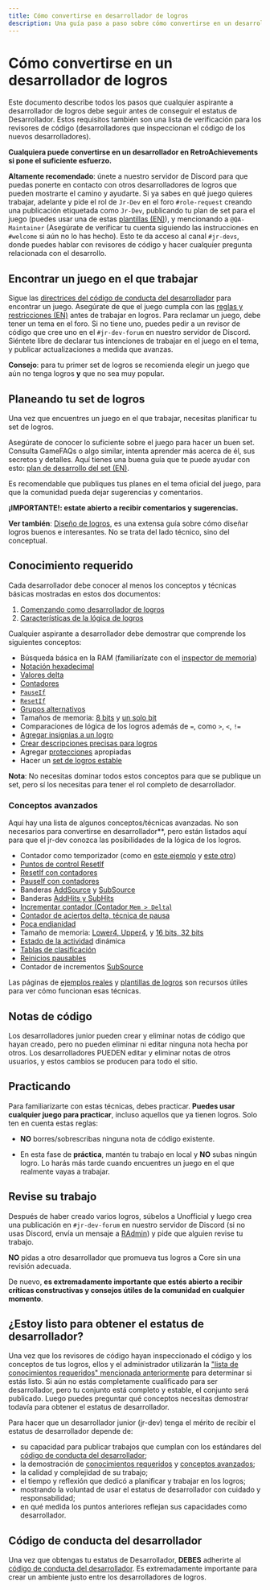 ```yaml
---
title: Cómo convertirse en desarrollador de logros
description: Una guía paso a paso sobre cómo convertirse en un desarrollador de RetroAchievements, incluyendo el conocimiento requerido, planificación y mejores prácticas.
---
```


# Cómo convertirse en un desarrollador de logros

Este documento describe todos los pasos que cualquier aspirante a desarrollador de logros debe seguir antes de conseguir el estatus de Desarrollador.
Estos requisitos también son una lista de verificación para los revisores de código (desarrolladores que inspeccionan el código de los nuevos desarrolladores).

**Cualquiera puede convertirse en un desarrollador en RetroAchievements si pone el suficiente esfuerzo.**

**Altamente recomendado**: únete a nuestro servidor de Discord para que puedas ponerte en contacto con otros desarrolladores de logros que pueden mostrarte el camino y ayudarte. Si ya sabes en qué juego quieres trabajar, adelante y pide el rol de `Jr-Dev` en el foro `#role-request` creando una publicación etiquetada como `Jr-Dev`, publicando tu plan de set para el juego (puedes usar una de estas [plantillas (EN)](https://docs.google.com/spreadsheets/d/1VC2phJ9AUcZK5Ll4bVuMpJXED8QdM_nw8OdSAuLc3bI/edit)), y mencionando a `@QA-Maintainer` (Asegúrate de verificar tu cuenta siguiendo las instrucciones en `#welcome` si aún no lo has hecho). Esto te da acceso al canal `#jr-devs`, donde puedes hablar con revisores de código y hacer cualquier pregunta relacionada con el desarrollo.

## Encontrar un juego en el que trabajar

[//]: # (TODO: Review the anchor)
Sigue las [directrices del código de conducta del desarrollador](/es/guidelines/developers/code-of-conduct#working-on-empty-sets) para encontrar un juego.
Asegúrate de que el juego cumpla con las [reglas y restricciones (EN)](/developer-docs/jr-dev-rules#rules-and-restrictions) antes de trabajar en logros.
Para reclamar un juego, debe tener un tema en el foro.
Si no tiene uno, puedes pedir a un revisor de código que cree uno en el `#jr-dev-forum` en nuestro servidor de Discord.
Siéntete libre de declarar tus intenciones de trabajar en el juego en el tema, y publicar actualizaciones a medida que avanzas.

**Consejo**: para tu primer set de logros se recomienda elegir un juego que aún no tenga logros **y** que no sea muy popular.

## Planeando tu set de logros

Una vez que encuentres un juego en el que trabajar, necesitas planificar tu set de logros.

Asegúrate de conocer lo suficiente sobre el juego para hacer un buen set. Consulta GameFAQs o algo similar, intenta aprender más acerca de él, sus secretos y detalles.
Aquí tienes una buena guía que te puede ayudar con esto:
[plan de desarrollo del set (EN)](/es/developer-docs/set-development-roadmap).

Es recomendable que publiques tus planes en el tema oficial del juego, para que la comunidad pueda dejar sugerencias y comentarios.

**¡IMPORTANTE!: estate abierto a recibir comentarios y sugerencias.**

**Ver también**: [Diseño de logros](/es/developer-docs/achievement-design), es una extensa guía sobre cómo diseñar logros buenos e interesantes. No se trata del lado técnico, sino del conceptual.

## Conocimiento requerido

Cada desarrollador debe conocer al menos los conceptos y técnicas básicas mostradas en estos dos documentos:

1. [Comenzando como desarrollador de logros](/es/developer-docs/getting-started-as-an-achievement-developer)
2. [Características de la lógica de logros](/es/orphaned/achievement-logic-features)

Cualquier aspirante a desarrollador debe demostrar que comprende los siguientes conceptos:

[//]: # (TODO: Review the anchors)
- Búsqueda básica en la RAM (familiarízate con el [inspector de memoria](/es/developer-docs/memory-inspector))
- [Notación hexadecimal](/es/developer-docs/memory-inspector#decimal-binary-and-hexadecimal-notations)
- [Valores delta](/es/developer-docs/delta-values)
- [Contadores](/es/developer-docs/hit-counts)
- [`PauseIf`](/es/developer-docs/flags/pauseif)
- [`ResetIf`](/es/developer-docs/flags/resetif)
- [Grupos alternativos](/es/developer-docs/alt-groups)
- Tamaños de memoria: [8 bits](/es/developer-docs/memory-inspector#8-bit-mode) y [un solo bit](/es/developer-docs/memory-inspector#single-bits)
- Comparaciones de lógica de los logros además de `=`, como `>`, `<`, `!=`
- [Agregar insignias a un logro](/es/general/ways-to-contribute)
- [Crear descripciones precisas para logros](/es/guidelines/developers/code-of-conduct#basic-achievement-design-guidelines)
- Agregar [protecciones](/es/developer-docs/getting-started-as-an-achievement-developer#important-tips) apropiadas
- Hacer un [set de logros estable](/es/developer-docs/getting-started-as-an-achievement-developer#important-tips)

**Nota**: No necesitas dominar todos estos conceptos para que se publique un set, pero sí los necesitas para tener el rol completo de desarrollador.

### Conceptos avanzados

Aquí hay una lista de algunos conceptos/técnicas avanzadas.
No son necesarios para convertirse en desarrollador**, pero están listados aquí para que el jr-dev conozca las posibilidades de la lógica de los logros.

[//]: # (TODO: Review the anchors)
- Contador como temporizador (como en [este ejemplo](/es/developer-docs/real-examples/using-hit-counts-as-a-timer.html) y [este otro](/es/developer-docs/real-examples/creating-a-timer-with-reset-if-hits-based-on-the-speed-of-the-game.html))
- [Puntos de control ResetIf](/es/developer-docs/achievement-templates.html#finish-level-n-without-dying-or-getting-hit-using-a-weapon-etc)
- [ResetIf con contadores](/es/developer-docs/flags/resetif.html#resetif-with-hit-counts)
- [PauseIf con contadores](/es/developer-docs/flags/pauseif.html#pauseif-with-hit-counts)
- Banderas [AddSource](/es/developer-docs/flags/addsource.html) y [SubSource](/es/developer-docs/flags/subsource.html)
- Banderas [AddHits y SubHits](/es/developer-docs/flags/addhits-subhits.html)
- [Incrementar contador (Contador `Mem > Delta`)](/es/developer-docs/real-examples/using-delta-values-and-hit-counts-to-detect-an-increment.html)
- [Contador de aciertos delta, técnica de pausa](/es/developer-docs/achievement-templates.html#check-for-a-specific-value-changing-to-another-specific-value-ten-times)
- [Poca endianidad](/es/developer-docs/memory-inspector.html#endianness)
- Tamaño de memoria: [Lower4, Upper4](/es/developer-docs/memory-inspector.html#upper4-and-lower4), y [16 bits, 32 bits](/es/developer-docs/memory-inspector.html#1632-bit-mode)
- [Estado de la actividad](/es/developer-docs/rich-presence.html) dinámica
- [Tablas de clasificación](/es/developer-docs/leaderboards.html)
- [Reinicios pausables](/es/developer-docs/achievement-templates.html#conditional-resets)
- Contador de incrementos [SubSource](/es/developer-docs/flags/subsource.html#using-subsource-to-count-increments)

Las páginas de [ejemplos reales](/es/developer-docs/real-examples.html) y [plantillas de logros](/es/developer-docs/achievement-templates.html) son recursos útiles para ver cómo funcionan esas técnicas.

## Notas de código

Los desarrolladores junior pueden crear y eliminar notas de código que hayan creado, pero no pueden eliminar ni editar ninguna nota hecha por otros.
Los desarrolladores PUEDEN editar y eliminar notas de otros usuarios, y estos cambios se producen para todo el sitio.

## Practicando

Para familiarizarte con estas técnicas, debes practicar. **Puedes usar cualquier juego para practicar**, incluso aquellos que ya tienen logros. Solo ten en cuenta estas reglas:

- **NO** borres/sobrescribas ninguna nota de código existente.

- En esta fase de **práctica**, mantén tu trabajo en local y **NO** subas ningún logro. Lo harás más tarde cuando encuentres un juego en el que realmente vayas a trabajar.

## Revise su trabajo

Después de haber creado varios logros, súbelos a Unofficial y luego crea una publicación en `#jr-dev-forum` en nuestro servidor de Discord (si no usas Discord, envía un mensaje a [RAdmin](http://retroachievements.org/user/RAdmin)) y pide que alguien revise tu trabajo.

**NO** pidas a otro desarrollador que promueva tus logros a Core sin una revisión adecuada.

De nuevo, **es extremadamente importante que estés abierto a recibir críticas constructivas y consejos útiles de la comunidad en cualquier momento**.

## ¿Estoy listo para obtener el estatus de desarrollador?

Una vez que los revisores de código hayan inspeccionado el código y los conceptos de tus logros, ellos y el administrador utilizarán la ["lista de conocimientos requeridos" mencionada anteriormente](#conocimiento-requerido) para determinar si estás listo.
Si aún no estás completamente cualificado para ser desarrollador, pero tu conjunto está completo y estable, el conjunto será publicado.
Luego puedes preguntar qué conceptos necesitas demostrar todavía para obtener el estatus de desarrollador.

Para hacer que un desarrollador junior (jr-dev) tenga el mérito de recibir el estatus de desarrollador depende de:

- su capacidad para publicar trabajos que cumplan con los estándares del [código de conducta del desarrollador](/es/guidelines/developers/code-of-conduct);
- la demostración de [conocimientos requeridos](#conocimiento-requerido) y [conceptos avanzados](#conceptos-avanzados);
- la calidad y complejidad de su trabajo;
- el tiempo y reflexión que dedicó a planificar y trabajar en los logros;
- mostrando la voluntad de usar el estatus de desarrollador con cuidado y responsabilidad;
- en qué medida los puntos anteriores reflejan sus capacidades como desarrollador.

## Código de conducta del desarrollador

Una vez que obtengas tu estatus de Desarrollador, **DEBES** adherirte al [código de conducta del desarrollador](/es/guidelines/developers/code-of-conduct).
Es extremadamente importante para crear un ambiente justo entre los desarrolladores de logros.
